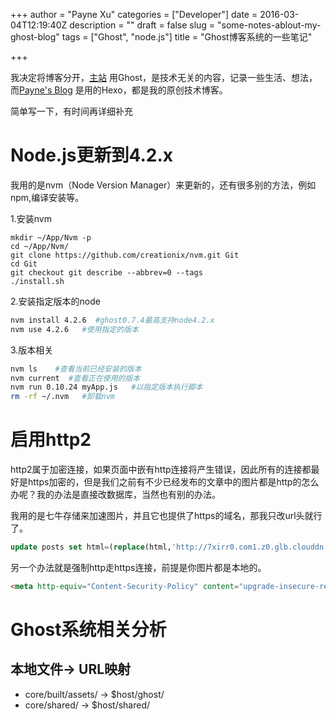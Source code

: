+++
author = "Payne Xu"
categories = ["Developer"]
date = 2016-03-04T12:19:40Z
description = ""
draft = false
slug = "some-notes-ablout-my-ghost-blog"
tags = ["Ghost", "node.js"]
title = "Ghost博客系统的一些笔记"

+++



我决定将博客分开，[主站](https://xvping.cn) 用Ghost，是技术无关的内容，记录一些生活、想法，而[Payne's Blog](http://blog.xvping.cn/) 是用的Hexo，都是我的原创技术博客。

简单写一下，有时间再详细补充
<!--more-->
# Node.js更新到4.2.x
我用的是nvm（Node Version Manager）来更新的，还有很多别的方法，例如npm,编译安装等。

1.安装nvm

```  shell
mkdir ~/App/Nvm -p  
cd ~/App/Nvm/   
git clone https://github.com/creationix/nvm.git Git 
cd Git   
git checkout git describe --abbrev=0 --tags
./install.sh  
```
2.安装指定版本的node

```bash 
nvm install 4.2.6  #ghost0.7.4最高支持node4.2.x
nvm use 4.2.6   #使用指定的版本
```
 
3.版本相关

```bash
nvm ls    #查看当前已经安装的版本
nvm current  #查看正在使用的版本
nvm run 0.10.24 myApp.js   #以指定版本执行脚本
rm -rf ~/.nvm   #卸载nvm
```

# 启用http2
http2属于加密连接，如果页面中嵌有http连接将产生错误，因此所有的连接都最好是https加密的，但是我们之前有不少已经发布的文章中的图片都是http的怎么办呢？我的办法是直接改数据库，当然也有别的办法。

我用的是七牛存储来加速图片，并且它也提供了https的域名，那我只改url头就行了。

```sql
update posts set html=(replace(html,'http://7xirr0.com1.z0.glb.clouddn.com','https://storage.blog.fliaping.com'));
```
另一个办法就是强制http走https连接，前提是你图片都是本地的。

```html
<meta http-equiv="Content-Security-Policy" content="upgrade-insecure-requests"/>
```


# Ghost系统相关分析
## 本地文件-> URL映射
* core/built/assets/ -> $host/ghost/ 
* core/shared/ -> $host/shared/
